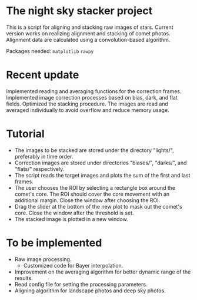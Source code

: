 # The night sky stacker project
This is a script for aligning and stacking raw images of stars. 
Current version works on realizing alignment and stacking of comet photos. Alignment data are calculated using a convolution-based algorithm.

Packages needed:
`matplotlib` `rawpy`

# Recent update

Implemented reading and averaging functions for the correction frames.
Implemented image correction processes based on bias, dark, and flat fields.
Optimized the stacking procedure. The images are read and averaged individually to avoid overflow and reduce memory usage. 

# Tutorial

- The images to be stacked are stored under the directory "lights/", preferably in time order.
- Correction images are stored under directories "biases/", "darks/", and "flats/" respectively.
- The script reads the target images and plots the sum of the first and last frames.
- The user chooses the ROI by selecting a rectangle box around the comet's core. The ROI should cover the core movement with an additional margin. Close the window after choosing the ROI.
- Drag the slider at the bottom of the new plot to mask out the comet's core. Close the window after the threshold is set.
- The stacked image is plotted in a new window.

# To be implemented

- Raw image processing.
  - Customized code for Bayer interpolation.
- Improvement on the averaging algorithm for better dynamic range of the results.
- Read config file for setting the processing parameters.
- Aligning algorithm for landscape photos and deep sky photos.
